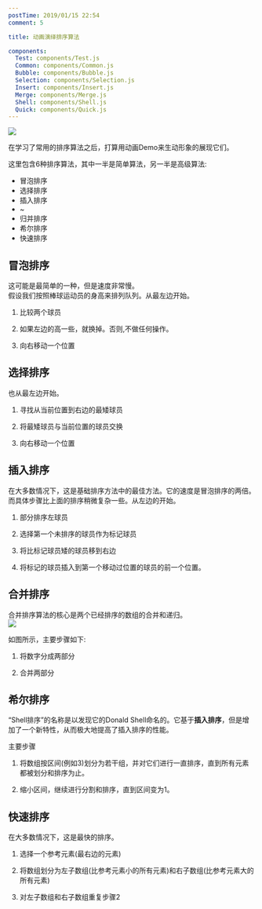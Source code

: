```yaml
---
postTime: 2019/01/15 22:54
comment: 5

title: 动画演绎排序算法

components:
  Test: components/Test.js
  Common: components/Common.js
  Bubble: components/Bubble.js
  Selection: components/Selection.js
  Insert: components/Insert.js
  Merge: components/Merge.js
  Shell: components/Shell.js
  Quick: components/Quick.js
---
```

<Common />

![](https://terry-su.github.io/BlogCDN/images/simpson-evolution.jpg)    

在学习了常用的排序算法之后，打算用动画Demo来生动形象的展现它们。

这里包含6种排序算法，其中一半是简单算法，另一半是高级算法:
* 冒泡排序
* 选择排序
* 插入排序
* ~
* 归并排序
* 希尔排序
* 快速排序



## 冒泡排序
这可能是最简单的一种，但是速度非常慢。  
假设我们按照棒球运动员的身高来排列队列。从最左边开始。

1. 比较两个球员 

2. 如果左边的高一些，就换掉。否则,不做任何操作。

3. 向右移动一个位置

<Bubble />


## 选择排序
也从最左边开始。

1. 寻找从当前位置到右边的最矮球员

2. 将最矮球员与当前位置的球员交换

3. 向右移动一个位置


<Selection />


## 插入排序
在大多数情况下，这是基础排序方法中的最佳方法。它的速度是冒泡排序的两倍。  
而具体步骤比上面的排序稍微复杂一些。从左边的开始。

1. 部分排序左球员

2. 选择第一个未排序的球员作为标记球员

3. 将比标记球员矮的球员移到右边

4. 将标记的球员插入到第一个移动过位置的球员的前一个位置。

<Insert />





## 合并排序
合并排序算法的核心是两个已经排序的数组的合并和递归。  
![](https://upload.wikimedia.org/wikipedia/commons/thumb/e/e6/Merge_sort_algorithm_diagram.svg/800px-Merge_sort_algorithm_diagram.svg.png)

如图所示，主要步骤如下:

1. 将数字分成两部分

2. 合并两部分

<Merge />

## 希尔排序
“Shell排序”的名称是以发现它的Donald Shell命名的。它基于**插入排序**，但是增加了一个新特性，从而极大地提高了插入排序的性能。  

主要步骤

1. 将数组按区间(例如3)划分为若干组，并对它们进行一直排序，直到所有元素都被划分和排序为止。

2. 缩小区间，继续进行分割和排序，直到区间变为1。

<Shell />



## 快速排序
在大多数情况下，这是最快的排序。

1. 选择一个参考元素(最右边的元素)

2. 将数组划分为左子数组(比参考元素小的所有元素)和右子数组(比参考元素大的所有元素)

3. 对左子数组和右子数组重复步骤2

<Quick />